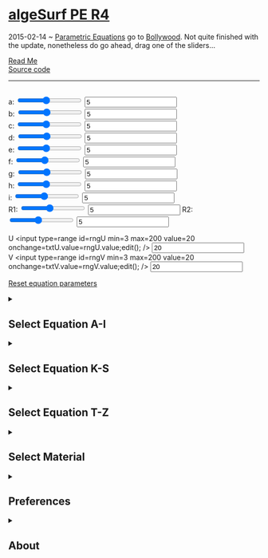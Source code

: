 [algeSurf PE R4]( ./algesurf-pe-r4.html )
===
2015-02-14 ~ [Parametric Equations](http://en.wikipedia.org/wiki/Parametric_equation) go to [Bollywood]( http://en.wikipedia.org/wiki/Bollywood ). 
Not quite finished with the update, nonetheless do go ahead, drag one of the sliders...

[Read Me]( #../readme.md# )  
[Source code]( https://github.com/jaanga/algesurf/tree/gh-pages/parametric-equations )

***
<h2 id=title ></h2>
<span id=p0 >a: <input type=range id=rngA min=1 max=10 value=5 onmousemove=txtA.value=rngA.value;edit(); /> <input id=txtA value=5 onchange=edit(); /><br></span>
<span id=p1 >b: <input type=range id=rngB min=1 max=10 value=5 onmousemove=txtB.value=rngB.value;edit(); /> <input id=txtB value=5 onchange=edit(); /><br></span>
<span id=p2 >c: <input type=range id=rngC min=1 max=10 value=5 onmousemove=txtC.value=rngC.value;edit(); /> <input id=txtC value=5 onchange=edit(); /><br></span>
<span id=p3 >d: <input type=range id=rngD min=1 max=10 value=5 onmousemove=txtD.value=rngD.value;edit(); /> <input id=txtD value=5 onchange=edit(); /><br></span>
<span id=p4 >e: <input type=range id=rngE min=1 max=10 value=5 onmousemove=txtE.value=rngE.value;edit(); /> <input id=txtE value=5 onchange=edit(); /><br></span>
<span id=p5 >f: <input type=range id=rngF min=1 max=10 value=5 onmousemove=txtF.value=rngF.value;edit(); /> <input id=txtF value=5 onchange=edit(); /><br></span>
<span id=p6 >g: <input type=range id=rngG min=1 max=10 value=5 onmousemove=txtG.value=rngG.value;edit(); /> <input id=txtG value=5 onchange=edit(); /><br></span>
<span id=p7 >h: <input type=range id=rngH min=1 max=10 value=5 onmousemove=txtH.value=rngH.value;edit(); /> <input id=txtH value=5 onchange=edit(); /><br></span>
<spam id=p8 >i: <input type=range id=rngI min=1 max=10 value=5 onmousemove=txtI.value=rngI.value;edit(); /> <input id=txtI value=5 onchange=edit(); /><br></span>
<span id=p9 >R1: <input type=range id=rngR1 min=1 max=10 value=5 onmousemove=txtR1.value=rngR1.value;edit(); /> <input id=txtR1 value=5 /></span>  
<span id=p10 >R2: <input type=range id=rngR2 min=1 max=10 value=5 onmousemove=txtR1.value=rngR2.value;edit(); /> <input id=txtR2 value=5 /></span>  
  
<span id=p11 >U <input type=range id=rngU min=3 max=200 value=20 onchange=txtU.value=rngU.value;edit(); /> <input id=txtU value=20 /></span>  
<span id=p12 >V <input type=range id=rngV min=3 max=200 value=20 onchange=txtV.value=rngV.value;edit(); /> <input id=txtV value=20 /></span>  

[Reset equation parameters]( #reset# )


<details>
<summary><h2>Select Equation A-I</h2></summary>

[Apple Surface I]( #../equation-files/apple-surface-i/apple-surface-i.html# )  
[Apple II Surface]( #../equation-files/apple-surface-ii/apple-surface-ii.html# )  
[Bell]( #../equation-files/bell/bell.html# )  
[Bell Polar]( #../equation-files/bell-polar/bell-polar.html# )  
[Bell Wave]( #../equation-files/bell-wave/bell-wave.html# )  
[Bent Horns]( #../equation-files/bent-horns/bent-horns.html# )  
[Bicorn Surface]( #../equation-files/bicorn-surface/bicorn-surface.html# )  
[Bohemian Dome]( #../equation-files/bohemian-dome/bohemian-dome.html# )  
[Bonan Jeener Klein Surface *]( #../equation-files/bonan-jeener-klein-surface/bonan-jeener-klein-surface.html# )  
[Borromean Rings]( #../equation-files/borromean-rings/borromean-rings.html# )  
[Bow Curve]( #../equation-files/bow-curve/bow-curve.html# )  
[Boy's Surface *]( #../equation-files/boy-surface/boy-surface.html# )  
[Breather Surface *]( #../equation-files/breather-surface/breather-surface.html# )  
[Bullet Nose]( #../equation-files/bullet-nose/bullet-nose.html# )  
[Catalan Surface *]( #../equation-files/catalan-surface/catalan-surface.html# )  
[Catenoid]( #../equation-files/catenoid/catenoid.html# )  
[Cone]( #../equation-files/cone/cone.html# )  
[Cornucopia]( #../equation-files/cornucopia/cornucopia.html# )  
[Cosine Surface]( #../equation-files/cosine-surface/cosine-surface.html# )  
[Cosine Surface II]( #../equation-files/cosine-surface-ii/cosine-surface-ii.html# )  
[Cosine Wave]( #../equation-files/cosine-wave/cosine-wave.html# )  
[Costa Surface]( #../equation-files/costa-surface/costa-surface.html# )  
[Cresent]( #../equation-files/crescent/crescent.html# )  
[Cross Cap]( #../equation-files/cross-cap/cross-cap.html# )  
[Cross Cup]( #../equation-files/cross-cup/cross-cup.html# )  
[Cylinder]( #../equation-files/cylinder/cylinder.html# )  
[Cylinder Cissoid]( #../equation-files/cylinder-cissoid/cylinder-cissoid.html# )  
[Epicycloid Cylinder]( #../equation-files/cylinder-epicycloid/cylinder-epicycloid.html# )  
[Cylinder Gauss]( #../equation-files/cylinder-gauss/cylinder-gauss.html# )  
[Cylinder Hypocycloid]( #../equation-files/cylinder-hypocycloid/cylinder-hypocycloid.html# )  
[Cylinder Lemniskate]( #../equation-files/cylinder-lemniscate/cylinder-lemniscate.html# )  
[Cylinder Strophoid]( #../equation-files/cylinder-strophoid/cylinder-strophoid.html# )  
[Cylinder Witch of Agnesi]( #../equation-files/cylinder-witch-of-agnesi/cylinder-witch-of-agnesi.html# )  
[Dini's Surface *]( #../equation-files/dini-surface/dini-surface.html# )  
[Disc]( #../equation-files/disc/disc.html# )  
[Double Cone]( #../equation-files/double-cone/double-cone.html# )  
[Drop]( #../equation-files/drop-i/drop-i.html# )  
[Drop II]( #../equation-files/drop-ii/drop-ii.html# )  
[Dupin Cyclide]( #../equation-files/dupin-cyclide/dupin-cyclide.html# )  
[Egg]( #../equation-files/egg/egg.html# )  
[Eight Surface]( #../equation-files/eight-surface/eight-surface.html# )  
[Ellipsoid]( #../equation-files/ellipsoid/ellipsoid.html# )  
[Enneper Surface]( #../equation-files/enneper-surface/enneper-surface.html# )  
[Enneper Surface Polar *]( #../equation-files/enneper-surface-polar/enneper-surface-polar.html# )  
[Facing Snail]( #../equation-files/facing-snail/facing-snail.html# )  
[Fish Surface]( #../equation-files/fish-surface/fish-surface.html# )  
[Folium]( #../equation-files/folium/folium.html# )  
[Fresnel Elastic Surface]( #../equation-files/fresnel-elastic-surface/fresnel-elastic-surface.html# )  
[Funnel]( #../equation-files/funnel/funnel.html# )  
[Guimard Surface]( #../equation-files/guimard-surface/guimard-surface.html# )  
[Handkerchief Surface]( #../equation-files/handkerchief-surface/handkerchief-surface.html# )  
[Helicoid]( #../equation-files/helicoid/helicoid.html# )  
[Henneberg Surface]( #../equation-files/henneberg-surface/henneberg-surface.html# )  
[Horn]( #../equation-files/horn/horn.html# )  
[Hyperbolic Helicoid]( #../equation-files/hyperbolic-helicoid/hyperbolic-helicoid.html# )  
[Hyperbolic Octahedron *]( #../equation-files/hyperbolic-octahedron/hyperbolic-octahedron.html# )  
[Hyperbolic Paraboloid]( #../equation-files/hyperbolic-paraboloid/hyperbolic-paraboloid.html# )  
[Hyperboloid]( #../equation-files/hyperboloid/hyperboloid.html# )  
[Isolator]( #../equation-files/isolator/isolator.html# )  
</details>
<details>
<summary><h2>Select Equation K-S</h2></summary>

[Jeener Klein Surface *]( #../equation-files/jeener-klein-surface/jeener-klein-surface.html# )  
[Jet Surface]( #../equation-files/jet-surface/jet-surface.html# )  
[Kappa Surface]( #../equation-files/kappa-surface/kappa-surface.html# )  
[Kidney Surface]( #../equation-files/kidney-surface/kidney-surface.html# )  
[Klein Bottle *]( #../equation-files/klein-bottle/klein-bottle.html# )  
[Klein Cycloid *]( #../equation-files/klein-cycloid/klein-cycloid.html# )  
[Kuen's Surface *]( #../equation-files/kuen-surface/kuen-surface.html# )  
[Lemniscape *]( #../equation-files/lemniscape/lemniscape.html# )  
[Lemon Surface]( #../equation-files/lemon-surface/lemon-surface.html# )  
[Lochdiskus]( #../equation-files/lochdiscus/lochdiscus.html# )  
[Lockdisk]( #../equation-files/lockdisk/lockdisk.html# )  
[Loop]( #../equation-files/loop/loop.html# )  
[Maeder's Owl *]( #../equation-files/maeder-owl/maeder-owl.html# )  
[Menn Surface]( #../equation-files/menn-surface/menn-surface.html# )  
[Milk Carton]( #../equation-files/milk-carton/milk-carton.html# )  
[Moebius Strip]( #../equation-files/mobius-band/mobius-band.html# )  
[Monkey Saddle]( #../equation-files/monkey-saddle/monkey-saddle.html# )  
[Nautilus]( #../equation-files/nautilus/nautilus.html# )  
[Paper Bag]( #../equation-files/paper-bag/paper-bag.html# )  
[Paraboloid]( #../equation-files/paraboloid/paraboloid.html# )  
[Pillow Shape]( #../equation-files/pillow-shape/pillow-shape.html# )  
[Piriform Surface]( #../equation-files/piriform-surface/piriform-surface.html# )  
[Pisot Triaxial *]( #../equation-files/pisot-triaxial/pisot-triaxial.html# )  
[Plane]( #../equation-files/plane/plane.html# )  
[Pl�cker's Conoid]( #../equation-files/plucker-conoid/plucker-conoid.html# )  
[Pseudo Cross Cap]( #../equation-files/pseudo-cross-cap/pseudo-cross-cap.html# )  
[Pseudosphere]( #../equation-files/pseudosphere/pseudosphere.html# )  
[Richmond Surface]( #../equation-files/richmond-surface/richmond-surface.html# )  
[Steiner's Roman Surface *]( #../equation-files/roman-surface/roman-surface.html# )  
[Roundabout]( #../equation-files/roundabout/roundabout.html# )  
[Scherk Surface]( #../equation-files/scherk-surface/scherk-surface.html# )  
[Seashell]( #../equation-files/seashell/seashell.html# )  
[Shoe Surface]( #../equation-files/shoe-surface/shoe-surface.html# )  
[Sievert Surface]( #../equation-files/sievert-surface/sievert-surface.html# )  
[Sine Cone]( #../equation-files/sine-cone/sine-cone.html# )  
[Sine Surface]( #../equation-files/sine-surface/sine-surface.html# )  
[Sinus Wave]( #../equation-files/sine-wave/sine-wave.html# )  
[Snail Surface]( #../equation-files/snail-surface/snail-surface.html# )  
[Soucoupoid]( #../equation-files/soucoupoid/soucoupoid.html# )  
[Sphere Double]( #../equation-files/sphere-double/sphere-double.html# )  
[Kugel I]( #../equation-files/sphere-i/sphere-i.html# )  
[Sphere II]( #../equation-files/sphere-ii/sphere-ii.html# )  
[Sphere III]( #../equation-files/sphere-iii/sphere-iii.html# )  
[Sphere IV]( #../equation-files/sphere-iv/sphere-iv.html# )  
[Spiral Archimedes]( #../equation-files/spiral-archimedes/spiral-archimedes.html# )  
[Spiral Fermat]( #../equation-files/spiral-fermat/spiral-fermat.html# )  
[Spiral Hyperbolic]( #../equation-files/spiral-hyperbolic/spiral-hyperbolic.html# )  
[Spiral Logarithmic]( #../equation-files/spiral-logarithmic/spiral-logarithmic.html# )  
[Spiral Tanh]( #../equation-files/spiral-tanh/spiral-tanh.html# )  
[Spiral Wave]( #../equation-files/spiral-wave/spiral-wave.html# )  
[Spring 1]( #../equation-files/spring-i/spring-i.html# )  
[Feder I]( #../equation-files/spring-ii/spring-ii.html# )  
[Steinbach Screw *]( #../equation-files/steinbach-screw/steinbach-screw.html# )  
[Stiletto Surface *]( #../equation-files/stiletto-surface/stiletto-surface.html# )  
[Swallow Surface]( #../equation-files/swallow-surface/swallow-surface.html# )  
[Torus]( #../equation-files/torus/torus.html# )  

</details>
<details>
<summary><h2>Select Equation T-Z</h2></summary>
[Torus 8]( #../equation-files/torus-8/torus-8.html# )  
[Astroid Torus]( #../equation-files/torus-astroid/torus-astroid.html# )  
[Torus Asymmetric]( #../equation-files/torus-asymmetric/torus-asymmetric.html# )  
[Torus Bicorn I]( #../equation-files/torus-bicorn-i/torus-bicorn-i.html# )  
[Torus Bicorn II]( #../equation-files/torus-bicorn-ii/torus-bicorn-ii.html# )  
[Torus Braided *]( #../equation-files/torus-braided/torus-braided.html# )  
[Torus Cardioid I]( #../equation-files/torus-cardioid-i/torus-cardioid-i.html# )  
[Torus Cardioid II]( #../equation-files/torus-cardioid-ii/torus-cardioid-ii.html# )  
[Torus Cassinian Oval I]( #../equation-files/torus-cassinian-oval-i/torus-cassinian-oval-i.html# )  
[Torus Cassinian Oval II *]( #../equation-files/torus-cassinian-oval-ii/torus-cassinian-oval-ii.html# )  
[Torus Corrugated I]( #../equation-files/torus-corrugated-i/torus-corrugated-i.html# )  
[Torus Wavy II]( #../equation-files/torus-corrugated-ii/torus-corrugated-ii.html# )  
[Torus Elliptic]( #../equation-files/torus-elliptic/torus-elliptic.html# )  
[Torus Epicycloid I]( #../equation-files/torus-epicycloid-i/torus-epicycloid-i.html# )  
[Epicycloid Torus II]( #../equation-files/torus-epicycloid-ii/torus-epicycloid-ii.html# )  
[Torus Gear]( #../equation-files/torus-gear/torus-gear.html# )  
[Hypocycloid Torus I]( #../equation-files/torus-hypocycloid-i/torus-hypocycloid-i.html# )  
[Hypocycloid Torus II]( #../equation-files/torus-hypocycloid-ii/torus-hypocycloid-ii.html# )  
[Torus Knot *]( #../equation-files/torus-knot/torus-knot.html# )  
[Torus Lemniscate Gerono I]( #../equation-files/torus-lemniscate-gerono-i/torus-lemniscate-gerono-i.html# )  
[Torus Lemniscate Gerono II]( #../equation-files/torus-lemniscate-gerono-ii/torus-lemniscate-gerono-ii.html# )  
[Lemniskate Torus I]( #../equation-files/torus-lemniscate-i/torus-lemniscate-i.html# )  
[Lemniskate Torus II]( #../equation-files/torus-lemniscate-ii/torus-lemniscate-ii.html# )  
[Torus Limpet]( #../equation-files/torus-limpet/torus-limpet.html# )  
[Nephroid Torus I]( #../equation-files/torus-nephroid-i/torus-nephroid-i.html# )  
[Nephroid Torus II]( #../equation-files/torus-nephroid-ii/torus-nephroid-ii.html# )  
[Torus Piriform I]( #../equation-files/torus-piriform-i/torus-piriform-i.html# )  
[Torus Piriform II]( #../equation-files/torus-piriform-ii/torus-piriform-ii.html# )  
[Torus Saddle]( #../equation-files/torus-saddle/torus-saddle.html# )  
[Torus Spiral *]( #../equation-files/torus-spiral/torus-spiral.html# )  
[Torus Strangled I]( #../equation-files/torus-strangled-i/torus-strangled-i.html# )  
[Torus Strangled II]( #../equation-files/torus-strangled-ii/torus-strangled-ii.html# )  
[Tricuspoid Torus I]( #../equation-files/torus-tricuspoid-i/torus-tricuspoid-i.html# )  
[Tricuspoid Torus Ii]( #../equation-files/torus-tricuspoid-ii/torus-tricuspoid-ii.html# )  
[Torus Twisted Eight]( #../equation-files/torus-twisted-eight/torus-twisted-eight.html# )  
[Torus Umbilical]( #../equation-files/torus-umbilic/torus-umbilic.html# )  
[Torus Wave]( #../equation-files/torus-wave/torus-wave.html# )  
[Tractroid]( #../equation-files/tractroid/tractroid.html# )  
[Tranguloid Trefoil *]( #../equation-files/tranguloid-trefoil/tranguloid-trefoil.html# )  
[Trash Can]( #../equation-files/trash-can/trash-can.html# )  
[Trefoil Knot I *]( #../equation-files/trefoil-knot/trefoil-knot.html# )  
[Trefoil Knot II *]( #../equation-files/trefoil-knot-ii/trefoil-knot-ii.html# )  
[Triaxial Hexatorus *]( #../equation-files/triaxial-hexatorus/triaxial-hexatorus.html# )  
[Triaxial Teardrop]( #../equation-files/triaxial-teardrop/triaxial-teardrop.html# )  
[Triaxial Tritorus *]( #../equation-files/triaxial-tritorus/triaxial-tritorus.html# )  
[Triple Corkscrew I]( #../equation-files/triple-corkscrew-i/triple-corkscrew-i.html# )  
[Triple Corkscrew II]( #../equation-files/triple-corkscrew-ii/triple-corkscrew-ii.html# )  
[Triple Corkscrew III]( #../equation-files/triple-corkscrew-iii/triple-corkscrew-iii.html# )  
[Triple Point Twist]( #../equation-files/triple-point-twist/triple-point-twist.html# )  
[Twisted Heart]( #../equation-files/twisted-heart/twisted-heart.html# )  
[Twisted Pipe Surface *]( #../equation-files/twisted-pipe-surface/twisted-pipe-surface.html# )  
[Twisted Sphere]( #../equation-files/twisted-sphere/twisted-sphere.html# )  
[Vase and Speartip]( #../equation-files/vase-and-spearhead/vase-and-spearhead.html# )  
[Verrill Surface]( #../equation-files/verrill-surface/verrill-surface.html# )  
[Wallis' Conical Edge]( #../equation-files/wallis-conical-edge/wallis-conical-edge.html# )  
[Waves]( #../equation-files/wave/wave.html# )  
[Wave Sphere *]( #../equation-files/wave-sphere/wave-sphere.html# )  
[Whitney Umbrella *]( #../equation-files/whitney-umbrella/whitney-umbrella.html# )  
[Worm]( #../equation-files/worm/worm.html# )  
[Wreath *]( #../equation-files/wreath/wreath.html# )  
[Zindler's Conoid]( #../equation-files/zindler-conoid/zindler-conoid.html# )  

</details>
<details>
<summary><h2>Select Material</h2></summary>

[Orange metal]( #material#Orange metal# )  
[Blue metal]( #material#Blue metal# )  
[Red metal]( #material#Red metal# )  
[Green metal]( #material#Green metal# )  
[Black metal]( #material#Black metal# )  
[Pure chrome]( #material#Pure chrome# )  
[Dark chrome]( #material#Dark chrome# )  
[Darker chrome]( #material#Darker chrome# )  
[Black glass]( #material#Black glass# )  
[Dark glass]( #material#Dark glass# )  
[Blue glass]( #material#Blue glass# )  
[Light glass]( #material#Light glass# )  
[Red glass]( #material#Red glass# )  
[Yellow glass]( #material#Yellow glass# )  
[Orange glass]( #material#Orange glass# )  
[Orange glass 50]( #material#Orange glass 50# )  
[Red glass 50]( #material#Red glass 50# )  
[Fullblack rough]( #material#Fullblack rough# )  
[Black rough]( #material#Black rough# )  
[Darkgray rough]( #material#Darkgray rough# )  
[Red rough]( #material#Red rough# )  
[Darkgray shiny]( #material#Darkgray shiny# )  
[Gray shiny]( #material#Gray shiny# )  
[Normal]( #material#Normal# )  
[Liquid]( #material#Liquid# )  
[Plastic]( #material#Plastic# )  
[Normal Smooth]( #material#Normal Smooth# )  
[Normal Flat]( #material#Normal Flat# )  
[Normal Wireframe]( #material#Normal Wireframe# )  
[Basic Flat Red]( #material#Basic Flat Red# )  
[Lambert Smooth Random]( #material#Lambert Smooth Random# )  
[Phong Default]( #material#Phong Default# )  
[Phong Random Smooth]( #material#Phong Random Smooth# )  
[Phong Red Plastic]( #material#Phong Red Plastic# )  
[Phong Blue Flat]( #material#Phong Blue Flat# )  
[Phong Purple Flat]( #material#Phong Purple Flat# )  
[Phong Green Smooth]( #material#Phong Green Smooth# )  
[PhongDefaultTextureLavatile]( #material#PhongDefaultTextureLavatile# )  
[PhongWhiteTextureWhite]( #material#PhongWhiteTextureWhite# )  
[PhongDefaultTextureSquare]( #material#PhongDefaultTextureSquare# )  
[PhongDefaultTextureUVgrid]( #material#PhongDefaultTextureUVgrid# )  
[PhongWhiteTextureDisturb]( #material#PhongWhiteTextureDisturb# )  
[PhongWhiteTextureCar]( #material#PhongWhiteTextureCar# )  
[Phong Default Reflect White]( #material#Phong Default Reflect White# )  
[Phong Random Reflect Lava]( #material#Phong Random Reflect Lava# )  
[Phong Reflect Disturb]( #material#Phong Reflect Disturb# )  
</details>
<details>
<summary><h2>Preferences</h2></summary>
Auto Rotate after two seconds inactivity <input type=checkbox id=chkRotate  checked />  

Axis <input type=checkbox id=chkAxis onchange=toggleAxis(); />  
Grid <input type=checkbox id=chkGrid onchange=toggleGrid(); />  
Ground <input type=checkbox id=chkGround onchange=toggleGround(); />  

Gradient <input type=checkbox id=chkGradient onchange=toggleGradient(); checked />  
</details>
<details>
<summary><h2>About</h2></summary>

Features include the following:

* Reads, parses and displays remote Three.js HTML files
* Real-time 3D pan, rotate and zoom
* Access to full complement of materials, reflections, lights, shade and shadows
* Update geometry parameters in real-time
* Display wireframe, face & vertex normals
* Select background colors
* Experiment with over 170 parametric equations
* Many thanks to [Jürgen Meier]( http://www.3d-meier.de/ )...

Credits: [Three.js]( http://threejs.org ) ~ [WebGL]( http://khronos.org/webgl/ ) ~ [GitHub]( http://GitHub.com )

copyright © 2015 vA3C authors ~ MIT license

</details>

